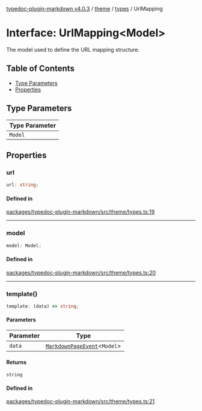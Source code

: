 [typedoc-plugin-markdown v4.0.3](../../../../README.md) / [theme](../../../README.md) / [types](../README.md) / UrlMapping

# Interface: UrlMapping\<Model>

The model used to define the URL mapping structure.

## Table of Contents

* [Type Parameters](#type-parameters)
* [Properties](#properties)

## Type Parameters

| Type Parameter |
| -------------- |
| `Model`        |

## Properties

### url

```ts
url: string;
```

#### Defined in

[packages/typedoc-plugin-markdown/src/theme/types.ts:19](https://github.com/typedoc2md/typedoc-plugin-markdown/blob/a350891d3362a78bb12907d480645f9c5cefd0d6/packages/typedoc-plugin-markdown/src/theme/types.ts#L19)

***

### model

```ts
model: Model;
```

#### Defined in

[packages/typedoc-plugin-markdown/src/theme/types.ts:20](https://github.com/typedoc2md/typedoc-plugin-markdown/blob/a350891d3362a78bb12907d480645f9c5cefd0d6/packages/typedoc-plugin-markdown/src/theme/types.ts#L20)

***

### template()

```ts
template: (data) => string;
```

#### Parameters

| Parameter | Type                                                                                            |
| --------- | ----------------------------------------------------------------------------------------------- |
| `data`    | [`MarkdownPageEvent`](../../../../app/namespaces/events/classes/MarkdownPageEvent.md)\<`Model`> |

#### Returns

`string`

#### Defined in

[packages/typedoc-plugin-markdown/src/theme/types.ts:21](https://github.com/typedoc2md/typedoc-plugin-markdown/blob/a350891d3362a78bb12907d480645f9c5cefd0d6/packages/typedoc-plugin-markdown/src/theme/types.ts#L21)
